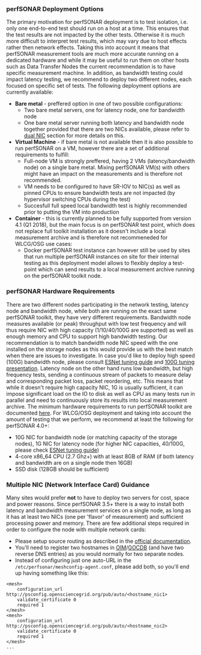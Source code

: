 ### perfSONAR Deployment Options

The primary motivation for perfSONAR deployment is to test isolation, i.e. only one end-to-end test should run on a host at a time. This ensures that the test results are not impacted by the other tests. Otherwise it is much more difficult to interpret test results, which may vary due to host effects rather then network effects. Taking this into account it means that perfSONAR measurement tools are much more accurate running on a dedicated hardware and while it may be useful to run them on other hosts such as Data Transfer Nodes the current recommendation is to have specific measurement machine. In addition, as bandwidth testing could impact latency testing, we recommend to deploy two different nodes, each focused on specific set of tests. The following deployment options are currently available: 

* **Bare metal** - preffered option in one of two possible configurations:
    * Two bare metal servers, one for latency node, one for bandwidth node
    * One bare metal server running both latency and bandwidth node together provided that there are two NICs available, please refer to [dual NIC](#multiple-nic-network-interface-card-guidance) section for more details on this.
* **Virtual Machine** - if bare metal is not available then it is also possible to run perfSONAR on a VM, however there are a set of additional requirements to fulfill:
    * Full-node VM is strongly preffered, having 2 VMs (latency/bandwidth node) on a single bare metal. Mixing perfSONAR VM(s) with others might have an impact on the measurements and is therefore not recommended. 
    * VM needs to be configured to have SR-IOV to NIC(s) as well as pinned CPUs to ensure bandwidth tests are not impacted (by hypervisor switching CPUs during the test)
    * Succesfull full speed local bandwidth test is highly recommended prior to putting the VM into production 
* **Container** - this is currently planned to be fully supported from version 4.1 (Q1 2018), but the main focus is on perfSONAR test point, which does not replace full toolkit installation as it doesn't include a local measurement archive and is therefore not recommeneded for WLCG/OSG use cases:
    * Docker perfSONAR test instance can however still be used by sites that run multiple perfSONAR instances on site for their internal testing as this deployment model allows to flexibly deploy a test-point which can send results to a local measurement archive running on the perfSONAR toolkit node. 
   
### perfSONAR Hardware Requirements

There are two different nodes participating in the network testing, latency node and bandwidth node, while both are running on the exact same perfSONAR toolkit, they have very different requirements. Bandwidth node measures available (or peak) throughput with low test frequency and will thus require NIC with high capacity (1/10/40/100G are supported) as well as enough memory and CPU to support high bandwidth testing. Our recommendation is to match bandwidth node NIC speed with the one installed on the storage nodes as this would provide us with the best match when there are issues to investigate. In case you'd like to deploy high speed (100G) bandwidth node, please consult [ESNet tuning guide](https://fasterdata.es.net/host-tuning/100g-tuning/) and [100G tuning presentation](https://www.es.net/assets/Uploads/100G-Tuning-TechEx2016.tierney.pdf). Latency node on the other hand runs low bandwidth, but high frequency tests, sending a continuous stream of packets to measure delay and corresponding packet loss, packet reordering, etc. This means that while it doesn't require high capacity NIC, 1G is usually sufficient, it can impose significant load on the IO to disk as well as CPU as many tests run in parallel and need to continuously store its results into local measurement archive. The minimum hardware requirements to run perfSONAR toolkit are documented [here](http://docs.perfsonar.net/install_hardware_details.html). For WLCG/OSG deployment and taking into account the amount of testing that we perform, we recommend at least the following for perfSONAR 4.0+:

- 10G NIC for bandwidth node (or matching capacity of the storage nodes), 1G NIC for latency node (for higher NIC capacities, 40/100G, please check [ESNet tuning guide](https://fasterdata.es.net/host-tuning/100g-tuning/))
- 4-core x86_64 CPU (2.7 Ghz+) with at least 8GB of RAM (if both latency and bandwidth are on a single node then 16GB)
- SSD disk (128GB should be sufficient)

### Multiple NIC (Network Interface Card) Guidance

Many sites would prefer **not** to have to deploy two servers for cost, space and power reasons.  Since perfSONAR 3.5+ there is a way to install both latency and bandwidth measurement services on a single node, as long as it has at least two NICs (one per 'flavor' of measurement) and sufficient processing power and memory. There are few additional steps required in order to configure the node with multiple network cards:

- Please setup source routing as described in the [official documentation](http://docs.perfsonar.net/manage_dual_xface.html).
- You'll need to register two hostnames in [OIM](installation.md)/[GOCDB](installation.md) (and have two reverse DNS entries) as you would normally for two separate nodes.
- Instead of configuring just one auto-URL in the `/etc/perfsonar/meshconfig-agent.conf`, please add both, so you'll end up having something like this:
```
<mesh>
    configuration_url http://psconfig.opensciencegrid.org/pub/auto/<hostname_nic1>
    validate_certificate 0
    required 1
</mesh>
<mesh>
    configuration_url http://psconfig.opensciencegrid.org/pub/auto/<hostname_nic2>
    validate_certificate 0
    required 1
</mesh>
...
```
